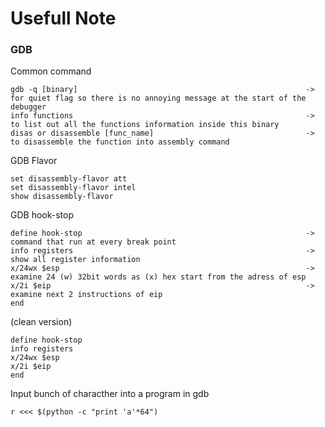 # Usefull Note

<h3>GDB</h3>

Common command

```console
gdb -q [binary]                                                   -> for quiet flag so there is no annoying message at the start of the debugger
info functions                                                    -> to list out all the functions information inside this binary
disas or disassemble [func_name]                                  -> to disassemble the function into assembly command
```

GDB Flavor

```console
set disassembly-flavor att
set disassembly-flavor intel
show disassembly-flavor
```

GDB hook-stop

```console
define hook-stop                                                  -> command that run at every break point
info registers                                                    -> show all register information
x/24wx $esp                                                       -> examine 24 (w) 32bit words as (x) hex start from the adress of esp
x/2i $eip                                                         -> examine next 2 instructions of eip
end
```

(clean version)

```console
define hook-stop
info registers
x/24wx $esp
x/2i $eip
end
```

Input bunch of characther into a program in gdb

```console
r <<< $(python -c "print 'a'*64")
```

